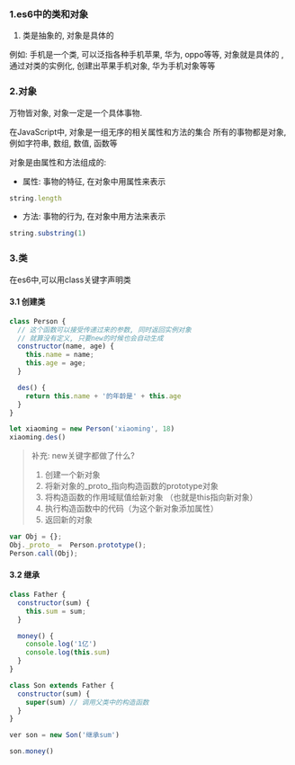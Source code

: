 ### 1.es6中的类和对象

1. 类是抽象的, 对象是具体的

  例如: 手机是一个类, 可以泛指各种手机苹果, 华为, oppo等等, 对象就是具体的 , 通过对类的实例化, 创建出苹果手机对象, 华为手机对象等等
  
  
### 2.对象

万物皆对象, 对象一定是一个具体事物.

在JavaScript中, 对象是一组无序的相关属性和方法的集合 所有的事物都是对象, 例如字符串, 数组, 数值, 函数等

对象是由属性和方法组成的: 

+ 属性: 事物的特征, 在对象中用属性来表示
```js
string.length
```

+ 方法: 事物的行为, 在对象中用方法来表示
```js
string.substring(1)
```

### 3.类

在es6中,可以用class关键字声明类

#### 3.1 创建类

```js
class Person {
  // 这个函数可以接受传递过来的参数, 同时返回实例对象
  // 就算没有定义, 只要new的时候也会自动生成
  constructor(name, age) {
    this.name = name;
    this.age = age;
  }

  des() {
    return this.name + '的年龄是' + this.age
  }
}

let xiaoming = new Person('xiaoming', 18)
xiaoming.des()
```

> 补充: new关键字都做了什么?
>  1. 创建一个新对象
>  2. 将新对象的_proto_指向构造函数的prototype对象
>  3. 将构造函数的作用域赋值给新对象 （也就是this指向新对象）
>  4. 执行构造函数中的代码（为这个新对象添加属性）
>  5. 返回新的对象

```js
var Obj = {};
Obj._proto_ =  Person.prototype();
Person.call(Obj);
```


#### 3.2 继承


```js
class Father {
  constructor(sum) {
    this.sum = sum;
  }

  money() {
    console.log('1亿')
    console.log(this.sum)
  }
}

class Son extends Father {
  constructor(sum) {
    super(sum) // 调用父类中的构造函数
  }
}

ver son = new Son('继承sum')

son.money()
```




















